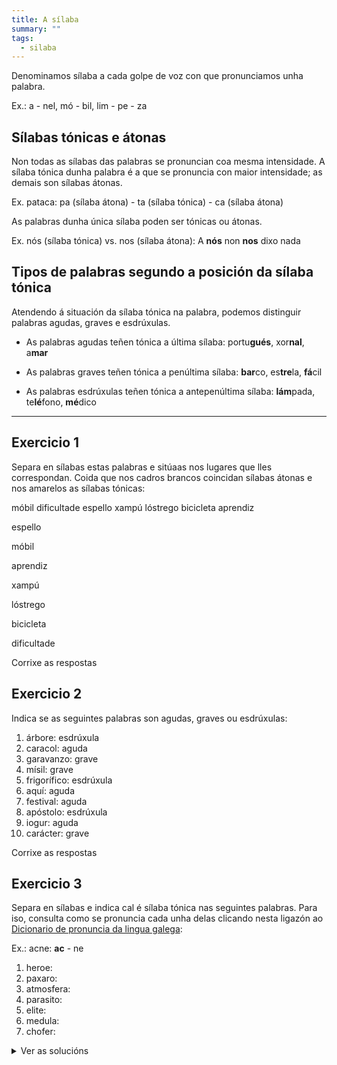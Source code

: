 ```yaml
---
title: A sílaba
summary: ""
tags:
  - silaba
---
```


Denominamos sílaba a cada golpe de voz con que pronunciamos unha palabra.

Ex.: a - nel, mó - bil, lim - pe - za

## Sílabas tónicas e átonas

Non todas as sílabas das palabras se pronuncian coa mesma intensidade. A sílaba
tónica dunha palabra é a que se pronuncia con maior intensidade; as demais son
sílabas átonas.

Ex. pataca: pa (sílaba átona) - ta (sílaba tónica) - ca (sílaba átona)

As palabras dunha única sílaba poden ser tónicas ou átonas.

Ex. nós (sílaba tónica) vs. nos (sílaba átona): A **nós** non **nos** dixo nada

## Tipos de palabras segundo a posición da sílaba tónica

Atendendo á situación da sílaba tónica na palabra, podemos distinguir palabras
agudas, graves e esdrúxulas.

- As palabras agudas teñen tónica a última sílaba: portu**gués**, xor**nal**,
a**mar**

- As palabras graves teñen tónica a penúltima sílaba: **bar**co, es**tre**la,
**fá**cil

- As palabras esdrúxulas teñen tónica a antepenúltima sílaba: **lám**pada,
te**lé**fono, **mé**dico

---

## Exercicio 1

Separa en sílabas estas palabras e sitúaas nos lugares que lles correspondan.
Coida que nos cadros brancos coincidan sílabas átonas e nos amarelos as sílabas
tónicas:

<e-layout>
<e-tag color=1>móbil</e-tag>
<e-tag color=1>dificultade</e-tag>
<e-tag color=1>espello</e-tag>
<e-tag color=1>xampú</e-tag>
<e-tag color=1>lóstrego</e-tag>
<e-tag color=1>bicicleta</e-tag>
<e-tag color=1>aprendiz</e-tag>
</e-layout>

<e-answer size=3>es</e-answer><e-answer size=3 highlight>pe</e-answer><e-answer size=3>llo</e-answer>

<e-answer size=3 highlight>mó</e-answer><e-answer size=3>bil</e-answer>

<e-answer size=3>a</e-answer><e-answer size=3>pren</e-answer><e-answer size=3 highlight>diz</e-answer>

<e-answer size=3>xam</e-answer><e-answer size=3 highlight>pú</e-answer>

<e-answer size=3 highlight>lós</e-answer><e-answer size=3>tre</e-answer><e-answer size=3>go</e-answer>

<e-answer size=3>bi</e-answer><e-answer size=3>ci</e-answer><e-answer size=3 highlight>cle</e-answer><e-answer size=3>ta</e-answer>

<e-answer size=3>di</e-answer><e-answer size=3>fi</e-answer><e-answer size=3>cul</e-answer><e-answer size=3 highlight>ta</e-answer><e-answer size=3>de</e-answer>

<e-validate>Corrixe as respostas</e-validate>

## Exercicio 2

Indica se as seguintes palabras son agudas, graves ou esdrúxulas:

1. árbore: <e-answer> esdrúxula </e-answer>
2. caracol: <e-answer> aguda </e-answer>
3. garavanzo: <e-answer> grave </e-answer>
4. mísil: <e-answer> grave </e-answer>
5. frigorífico: <e-answer> esdrúxula </e-answer>
6. aquí: <e-answer> aguda </e-answer>
7. festival: <e-answer> aguda </e-answer>
8. apóstolo: <e-answer> esdrúxula </e-answer>
9. iogur: <e-answer> aguda </e-answer>
10. carácter: <e-answer> grave </e-answer>

<e-validate>Corrixe as respostas</e-validate>

## Exercicio 3

Separa en sílabas e indica cal é sílaba tónica nas seguintes palabras. Para iso,
consulta como se pronuncia cada unha delas clicando nesta ligazón ao
[Dicionario de pronuncia da lingua galega](https://ilg.usc.es/pronuncia/):

Ex.: acne: **ac** - ne

1. heroe:
2. paxaro:
3. atmosfera:
4. parasito:
5. elite:
6. medula:
7. chofer:

<details> <summary>Ver as solucións</summary>

1. heroe: he - **ro** - e
2. paxaro: pa - **xa** - ro
3. atmosfera: at - mos - **fe** - ra
4. parasito: pa - ra - **si** - to
5. elite: e - **li** - te
6. medula: me - **du** - la
7. chofer: cho - **fer**

</details>
